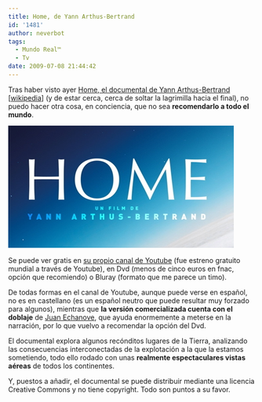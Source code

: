 ```yaml
---
title: Home, de Yann Arthus-Bertrand
id: '1481'
author: neverbot
tags:
  - Mundo Real™
  - Tv
date: 2009-07-08 21:44:42
---
```


Tras haber visto ayer [Home, el documental de Yann Arthus-Bertrand](http://www.home-2009.com) \[[wikipedia](http://en.wikipedia.org/wiki/Home_(documentary))\] (y de estar cerca, cerca de soltar la lagrimilla hacia el final), no puedo hacer otra cosa, en conciencia, que no sea **recomendarlo a todo el mundo**.

![Home - Yann Arthus-Bertrand](./home-de-yann-arthus-bertrand/Home-Yann-Arthus-Bertrand.jpg "Home - Yann Arthus-Bertrand")

Se puede ver gratis en [su propio canal de Youtube](http://www.youtube.com/user/homeprojectES) (fue estreno gratuito mundial a través de Youtube), en Dvd (menos de cinco euros en fnac, opción que recomiendo) o Bluray (formato que me parece un timo).

De todas formas en el canal de Youtube, aunque puede verse en español, no es en castellano (es un español neutro que puede resultar muy forzado para algunos), mientras que **la versión comercializada cuenta con el doblaje** de [Juan Echanove](http://spanish.imdb.com/name/nm0248364/), que ayuda enormemente a meterse en la narración, por lo que vuelvo a recomendar la opción del Dvd.

El documental explora algunos recónditos lugares de la Tierra, analizando las consecuencias interconectadas de la explotación a la que la estamos sometiendo, todo ello rodado con unas **realmente espectaculares vistas aéreas** de todos los continentes.

Y, puestos a añadir, el documental se puede distribuir mediante una licencia Creative Commons y no tiene copyright. Todo son puntos a su favor.